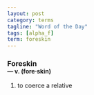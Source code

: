 ```yaml
---
layout: post
category: terms
tagline: "Word of the Day"
tags: [alpha_f]
term: foreskin
---
```


<h3>Foreskin<br/> <small>&mdash; v. (fore<span>&middot;</span>skin)</small></h3>
<p><ol><li>to coerce a relative</li>
</ol></p>
